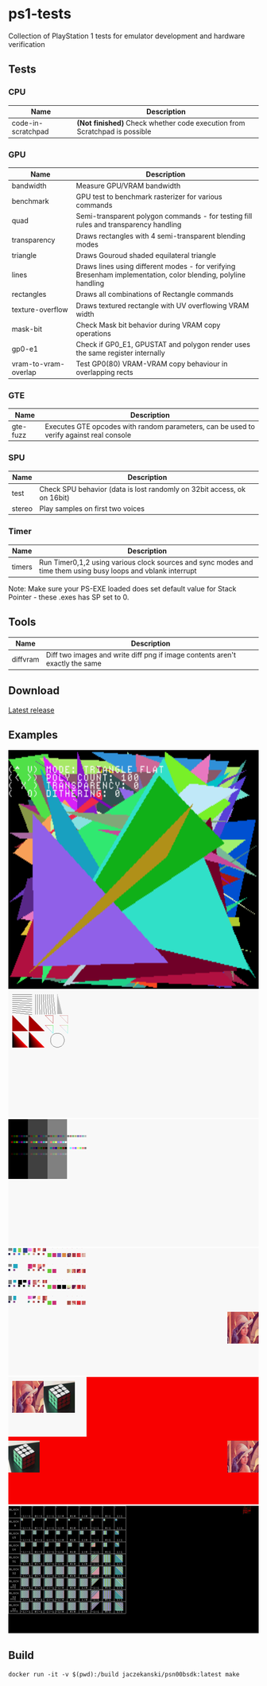 # ps1-tests

Collection of PlayStation 1 tests for emulator development and hardware verification

## Tests

### CPU

Name                     | Description
-------------------------|------------
code-in-scratchpad       | **(Not finished)** Check whether code execution from Scratchpad is possible 

### GPU

Name                     | Description
-------------------------|------------
bandwidth                | Measure GPU/VRAM bandwidth
benchmark                | GPU test to benchmark rasterizer for various commands
quad                     | Semi-transparent polygon commands - for testing fill rules and transparency handling
transparency             | Draws rectangles with 4 semi-transparent blending modes
triangle                 | Draws Gouroud shaded equilateral triangle 
lines                    | Draws lines using different modes - for verifying Bresenham implementation, color blending, polyline handling
rectangles               | Draws all combinations of Rectangle commands
texture-overflow         | Draws textured rectangle with UV overflowing VRAM width
mask-bit                 | Check Mask bit behavior during VRAM copy operations
gp0-e1                   | Check if GP0_E1, GPUSTAT and polygon render uses the same register internally
vram-to-vram-overlap     | Test GP0(80) VRAM-VRAM copy behaviour in overlapping rects

### GTE

Name                     | Description
-------------------------|------------
gte-fuzz                 | Executes GTE opcodes with random parameters, can be used to verify against real console

### SPU

Name                     | Description
-------------------------|------------
test                 | Check SPU behavior (data is lost randomly on 32bit access, ok on 16bit)
stereo               | Play samples on first two voices 

### Timer

Name                     | Description
-------------------------|------------
timers                   | Run Timer0,1,2 using various clock sources and sync modes and time them using busy loops and vblank interrupt

Note: Make sure your PS-EXE loaded does set default value for Stack Pointer - these .exes has SP set to 0.

## Tools

Name                 | Description
---------------------|------------
diffvram             | Diff two images and write diff png if image contents aren't exactly the same

## Download

[Latest release](https://github.com/JaCzekanski/ps1-tests/releases/latest)

## Examples

<img src="gpu/benchmark/screenshot.png" height="480">
<img src="gpu/lines/vram.png" height="256">
<img src="gpu/transparency/vram.png" height="256">
<img src="gpu/rectangles/vram.png" height="256">
<img src="gpu/texture-overflow/vram.png" height="256">
<img src="gpu/vram-to-vram-overlap/vram.png" height="256">

## Build

```
docker run -it -v $(pwd):/build jaczekanski/psn00bsdk:latest make
```
